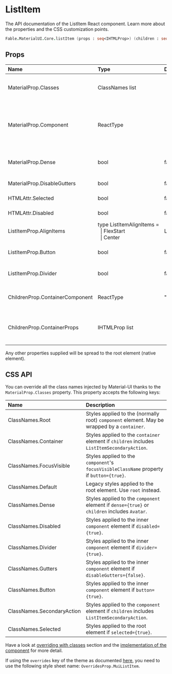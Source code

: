 # ListItem

<p class="description">The API documentation of the ListItem React component. Learn more about the properties and the CSS customization points.</p>

```fsharp
Fable.MaterialUI.Core.listItem (props : seq<IHTMLProp>) (children : seq<ReactElement>) : ReactElement
```



## Props

| Name | Type | Default | Description |
|:-----|:-----|:--------|:------------|
| <span class="prop-name">MaterialProp.Classes</span> | <span class="prop-type">ClassNames list</span> |   | Override or extend the styles applied to the component.  See CSS API below for more details.  |
| <span class="prop-name">MaterialProp.Component</span> | <span class="prop-type">ReactType</span> |   | The component used for the root node. Either a string to use a DOM element or a component. By default, it's a `li` when `Button` is `false` and a `div` when `Button` is `true`. |
| <span class="prop-name">MaterialProp.Dense</span> | <span class="prop-type">bool</span> | <span class="prop-default">false</span> | If `true`, compact vertical padding designed for keyboard and mouse input will be used. |
| <span class="prop-name">MaterialProp.DisableGutters</span> | <span class="prop-type">bool</span> | <span class="prop-default">false</span> | If `true`, the left and right padding is removed. |
| <span class="prop-name">HTMLAttr.Selected</span> | <span class="prop-type">bool</span> | <span class="prop-default">false</span> | Use to apply selected styling. |
| <span class="prop-name">HTMLAttr.Disabled</span> | <span class="prop-type">bool</span> | <span class="prop-default">false</span> | If `true`, the list item will be disabled. |
| <span class="prop-name">ListItemProp.AlignItems</span> | <span class="prop-type">type&nbsp;ListItemAlignItems&nbsp;=<br>&nbsp;&nbsp;&#124;&nbsp;FlexStart<br>&nbsp;&nbsp;&#124;&nbsp;Center<br></span> | <span class="prop-default">ListItemAlignItems.Center</span> | Defines the `align-items` style property. |
| <span class="prop-name">ListItemProp.Button</span> | <span class="prop-type">bool</span> | <span class="prop-default">false</span> | If `true`, the list item will be a button (using `ButtonBase`). |
| <span class="prop-name">ListItemProp.Divider</span> | <span class="prop-type">bool</span> | <span class="prop-default">false</span> | If `true`, a 1px light border is added to the bottom of the list item. |
| <span class="prop-name">ChildrenProp.ContainerComponent</span> | <span class="prop-type">ReactType</span> | <span class="prop-default">"li"</span> | The container component used when a `ListItemSecondaryAction` is rendered. |
| <span class="prop-name">ChildrenProp.ContainerProps</span> | <span class="prop-type">IHTMLProp list</span> |   | Properties applied to the container element when the component is used to display a `ListItemSecondaryAction`. |

Any other properties supplied will be spread to the root element (native element).

## CSS API

You can override all the class names injected by Material-UI thanks to the `MaterialProp.Classes` property.
This property accepts the following keys:


| Name | Description |
|:-----|:------------|
| <span class="prop-name">ClassNames.Root</span> | Styles applied to the (normally root) `component` element. May be wrapped by a `container`.
| <span class="prop-name">ClassNames.Container</span> | Styles applied to the `container` element if `children` includes `ListItemSecondaryAction`.
| <span class="prop-name">ClassNames.FocusVisible</span> | Styles applied to the `component`'s `focusVisibleClassName` property if `button={true}`.
| <span class="prop-name">ClassNames.Default</span> | Legacy styles applied to the root element. Use `root` instead.
| <span class="prop-name">ClassNames.Dense</span> | Styles applied to the `component` element if `dense={true}` or `children` includes `Avatar`.
| <span class="prop-name">ClassNames.Disabled</span> | Styles applied to the inner `component` element if `disabled={true}`.
| <span class="prop-name">ClassNames.Divider</span> | Styles applied to the inner `component` element if `divider={true}`.
| <span class="prop-name">ClassNames.Gutters</span> | Styles applied to the inner `component` element if `disableGutters={false}`.
| <span class="prop-name">ClassNames.Button</span> | Styles applied to the inner `component` element if `button={true}`.
| <span class="prop-name">ClassNames.SecondaryAction</span> | Styles applied to the `component` element if `children` includes `ListItemSecondaryAction`.
| <span class="prop-name">ClassNames.Selected</span> | Styles applied to the root element if `selected={true}`.

Have a look at [overriding with classes](#/customization/overrides) section
and the [implementation of the component](https://github.com/mui-org/material-ui/tree/master/packages/material-ui/src/ListItem/ListItem.js)
for more detail.

If using the `overrides` key of the theme as documented
[here](#/customization/themes),
you need to use the following style sheet name: `OverridesProp.MuiListItem`.

<!--## Demos-->

<!--- [Lists](/demos/lists/)-->

